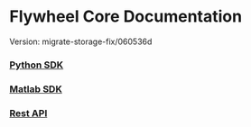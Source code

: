 # Flywheel Core Documentation
Version: migrate-storage-fix/060536d

### [Python SDK](python/)

### [Matlab SDK](matlab/)

### [Rest API](swagger/index.html)

